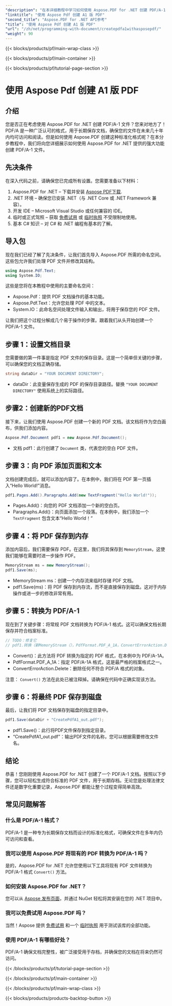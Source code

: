 ```yaml
---
"description": "在本详细教程中学习如何使用 Aspose.PDF for .NET 创建 PDF/A-1 文件。本教程包含代码示例和说明，循序渐进。"
"linktitle": "使用 Aspose Pdf 创建 A1 版 PDF"
"second_title": "Aspose.PDF for .NET API参考"
"title": "使用 Aspose Pdf 创建 A1 版 PDF"
"url": "/zh/net/programming-with-document/createpdfa1withasposepdf/"
"weight": 90
---
```


{{< blocks/products/pf/main-wrap-class >}}

{{< blocks/products/pf/main-container >}}

{{< blocks/products/pf/tutorial-page-section >}}

# 使用 Aspose Pdf 创建 A1 版 PDF

## 介绍

您是否正在考虑使用 Aspose.PDF for .NET 创建 PDF/A-1 文件？您来对地方了！PDF/A 是一种广泛认可的格式，用于长期保存文档，确保您的文件在未来几十年内均可访问和阅读。但是如何使用 Aspose.PDF 创建这种标准化格式呢？在本分步教程中，我们将向您详细展示如何使用 Aspose.PDF for .NET 提供的强大功能创建 PDF/A-1 文件。

## 先决条件

在深入代码之前，请确保您已完成所有设置。您需要准备以下材料：

1. Aspose.PDF for .NET – 下载并安装 [Aspose PDF下载](https://releases。aspose.com/pdf/net/).
2. .NET 环境 – 确保您已安装 .NET（与 .NET Core 或 .NET Framework 兼容）。
3. 开发 IDE – Microsoft Visual Studio 或任何兼容的 IDE。
4. 临时或正式驾照 – 获取 [免费试用](https://releases.aspose.com/) 或 [临时执照](https://purchase.aspose.com/temporary-license/) 不受限制地使用。
5. 基本 C# 知识 – 对 C# 和 .NET 编程有基本的了解。

## 导入包

现在我们已经了解了先决条件，让我们首先导入 Aspose.PDF 所需的命名空间。这些包允许我们处理 PDF 文件并修改其结构。

```csharp
using Aspose.Pdf.Text;
using System.IO;
```

这些是您将在本教程中使用的主要命名空间：
- Aspose.Pdf：提供 PDF 文档操作的基本功能。
- Aspose.Pdf.Text：允许您处理 PDF 中的文本。
- System.IO：此命名空间处理文件输入和输出，将用于保存您的 PDF 文件。

让我们把这个过程分解成几个易于操作的步骤。跟着我们从头开始创建一个 PDF/A-1 文件。

## 步骤 1：设置文档目录

您需要做的第一件事是指定 PDF 文件的保存目录。这是一个简单但关键的步骤，可以确保您的文档正确存储。

```csharp
string dataDir = "YOUR DOCUMENT DIRECTORY";
```

- dataDir：此变量保存生成的 PDF 的保存目录路径。替换 `"YOUR DOCUMENT DIRECTORY"` 使用系统上的实际路径。

## 步骤2：创建新的PDF文档

接下来，让我们使用 Aspose.PDF 创建一个新的 PDF 文档。该文档将作为空白画布，供我们添加内容。

```csharp
Aspose.Pdf.Document pdf1 = new Aspose.Pdf.Document();
```

- 文档 pdf1：此行创建了 `Document` 类，代表您的空白 PDF 文件。

## 步骤 3：向 PDF 添加页面和文本

文档创建完成后，就可以添加内容了。在本例中，我们将在 PDF 第一页插入“Hello World!”消息。

```csharp
pdf1.Pages.Add().Paragraphs.Add(new TextFragment("Hello World!"));
```

- Pages.Add()：向您的 PDF 文档添加一个新的空白页。
- Paragraphs.Add()：向页面添加一个段落。在本例中，我们添加一个 `TextFragment` 包含文本“Hello World！”

## 步骤 4：将 PDF 保存到内存

添加内容后，我们需要保存 PDF。在这里，我们将其保存到 `MemoryStream`，这使我们能够在需要时进一步操作 PDF。

```csharp
MemoryStream ms = new MemoryStream();
pdf1.Save(ms);
```

- MemoryStream ms：创建一个内存流来临时存储 PDF 文档。
- pdf1.Save(ms)：将 PDF 保存到内存流，而不是直接保存到磁盘。这对于内存操作或进一步的修改非常有用。

## 步骤 5：转换为 PDF/A-1

现在到了关键步骤：将常规 PDF 文档转换为 PDF/A-1 格式。这可以确保文档长期保存并符合档案标准。

```csharp
// TODO：修复它
// pdf1.转换（新MemoryStream（），PdfFormat.PDF_A_1A，ConvertErrorAction.Delete）；
```

- Convert()：此方法将 PDF 转换为指定的 PDF 格式，在本例中为 PDF/A-1A。
- PdfFormat.PDF_A_1A：指定 PDF/A-1A 格式，这是最严格的档案格式之一。
- ConvertErrorAction.Delete：删除任何不符合 PDF/A 格式的对象。

注意： `Convert()` 方法在此处已被注释掉。请确保在代码中正确实现该方法。

## 步骤 6：将最终 PDF 保存到磁盘

最后，让我们将 PDF 文档保存到磁盘的指定目录中。

```csharp
pdf1.Save(dataDir + "CreatePdfA1_out.pdf");
```

- pdf1.Save()：此行将PDF文件保存到指定目录。
- “CreatePdfA1_out.pdf”：输出PDF文件的名称，您可以根据需要修改文件名。

## 结论

恭喜！您刚刚使用 Aspose.PDF for .NET 创建了一个 PDF/A-1 文档。按照以下步骤，您可以轻松生成符合标准的 PDF 文件，用于长期存档。无论您是处理法律文件还是数字化重要记录，Aspose.PDF 都能让整个过程变得简单高效。

## 常见问题解答

### 什么是 PDF/A-1 格式？  
PDF/A-1 是一种专为长期保存文档而设计的标准化格式，可确保文件在多年内仍可访问和查看。

### 我可以使用 Aspose.PDF 将现有的 PDF 转换为 PDF/A-1 吗？  
是的，Aspose.PDF for .NET 允许您使用以下工具将现有 PDF 文件转换为 PDF/A-1 格式 `Convert()` 方法。

### 如何安装 Aspose.PDF for .NET？  
您可以从 [Aspose 发布页面](https://releases.aspose.com/pdf/net/)，并通过 NuGet 轻松将其安装在您的 .NET 项目中。

### 我可以免费试用 Aspose.PDF 吗？  
当然！Aspose 提供 [免费试用](https://releases.aspose.com/) 和一个 [临时执照](https://purchase.aspose.com/temporary-license/) 用于测试该库的全部功能。

### 使用 PDF/A-1 有哪些好处？  
PDF/A-1 确保文档完整性，被广泛接受用于存档，并确保您的文档在将来仍然可访问。

{{< /blocks/products/pf/tutorial-page-section >}}

{{< /blocks/products/pf/main-container >}}

{{< /blocks/products/pf/main-wrap-class >}}

{{< blocks/products/products-backtop-button >}}
